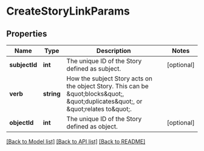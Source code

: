 # CreateStoryLinkParams

## Properties
Name | Type | Description | Notes
------------ | ------------- | ------------- | -------------
**subjectId** | **int** | The unique ID of the Story defined as subject. | [optional] 
**verb** | **string** | How the subject Story acts on the object Story. This can be \&quot;blocks\&quot;, \&quot;duplicates\&quot;, or \&quot;relates to\&quot;. | 
**objectId** | **int** | The unique ID of the Story defined as object. | [optional] 

[[Back to Model list]](../../README.md#documentation-for-models) [[Back to API list]](../../README.md#documentation-for-api-endpoints) [[Back to README]](../../README.md)

